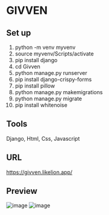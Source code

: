 # GIVVEN 

## Set up
1. python -m venv myvenv  
2. source myvenv/Scripts/activate  
3. pip install django  
4. cd Givven  
5. python manage.py runserver   
6. pip install django-crispy-forms   
7. pip install pillow  
8. python manage.py makemigrations  
9. python manage.py migrate  
10. pip install whitenoise

## Tools
Django, Html, Css, Javascript

## URL
https://givven.likelion.app/

## Preview
![image](https://user-images.githubusercontent.com/63231681/134917080-d6f683c5-72c0-43c7-a64f-1663c068816f.png)
![image](https://user-images.githubusercontent.com/63231681/134917104-ff787320-187d-4893-9994-c5cb29969620.png)
